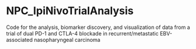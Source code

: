 # NPC_IpiNivoTrialAnalysis
Code for the analysis, biomarker discovery, and visualization of data from a trial of dual PD-1 and CTLA-4 blockade in recurrent/metastatic EBV-associated nasopharyngeal carcinoma
